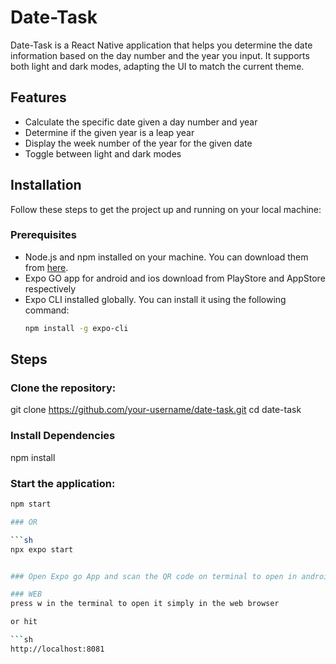 # Date-Task

Date-Task is a React Native application that helps you determine the date information based on the day number and the year you input. It supports both light and dark modes, adapting the UI to match the current theme.

## Features
- Calculate the specific date given a day number and year
- Determine if the given year is a leap year
- Display the week number of the year for the given date
- Toggle between light and dark modes

## Installation

Follow these steps to get the project up and running on your local machine:

### Prerequisites

- Node.js and npm installed on your machine. You can download them from [here](https://nodejs.org/).
- Expo GO app for android and ios download from PlayStore and AppStore respectively
- Expo CLI installed globally. You can install it using the following command:
  ```sh
  npm install -g expo-cli

## Steps

### Clone the repository:

git clone https://github.com/your-username/date-task.git
cd date-task


### Install Dependencies

npm install

### Start the application:

```sh
npm start

### OR

```sh
npx expo start


### Open Expo go App and scan the QR code on terminal to open in android or ios

### WEB
press w in the terminal to open it simply in the web browser 

or hit 

```sh
http://localhost:8081






